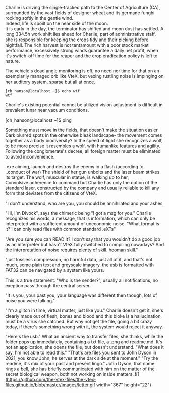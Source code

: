 Charlie is driving the single-tracked path to the Center of Agriculture (CA),
 surrounded by the vast fields of designer wheat and its germane funghi 
rocking softly in the gentle wind.<br>
Indeed, life is spoilt on the near side of the moon.<br>
It is early in the day, the terminator has shifted and moon dust has settled. A long 334.5h work shift lies ahead for Charlie; 
part of administrative staff, she is responsible for keeping the crops tidy and their picking before nightfall.
The rich harvest is not tantamount with a poor stock market performance, 
excessively strong winds guarantee a daily net profit, when it's switch-off time for the reaper and the crop eradication policy is left to nature. 

The vehicle's dead angle monitoring is off, no need nor time for that on an exemplarily managed orb like VteX, but vexing rustling noise is impinging on her auditory system, sparse but all at once. 

```
[ch_hanson@localhost ~]$ echo wtf
wtf
```
Charlie's existing potential cannot be utilized vision adjustment is difficult in prevalent lunar near vacuum conditions.

[ch_hanson@localhost ~]$ ping

Something must move in the fields, that doesn't make the situation easier
Dark blurred spots in the otherwise bleak landscape- 
the movement comes together as a body
biodiversity?
In the speed of light she recognizes a wolf, to be more precise it resembles a wolf, with humanlike features and agility.
Following the conglomerate's decree, all foreign matter must be eliminated to avoid inconvenience.

.exe aiming, launch and destroy the enemy in a flash (according to ..conduct of war)
The shield of her gun unbolts and the laser beam strikes its target.
The wolf, muscular in statue, is walking up to her,  
Convulsive adherence to command 
but Charlie has only the option of the standard laser, constructed by the company and usually reliable to kill any form that deviates from the citizens of VteX. 

"I don't understand, who are you, you should be annihilated and your ashes

"Hi, I'm Divock", says the chimeric being "I got a msg for you." 
Charlie recognizes his words, a message,
 that is information, which can only be interpreted with a sufficient amount of uneconomic noise. 
"What format is it? I can only read files with common standard .eXTs"

"Are you sure you can READ it? 
I don't say that you wouldn't do a good job as an interpreter but hasn't VteX fully switched to compiling nowadays? 
And the interpretation of noise requires plenty of skill. hooman skill."

"just lossless compression, no harmful data, just all of it, and that's not much, some plain text and greyscale imagery. 
the usb is formatted with FAT32 can be navigated by a system like yours. 

This is a true statement.
"Who is the sender?", usually all notifications, no exeption pass through the central server. 

"It is you, your past you, your language was different then though, lots of noise you were talking."

"I'm a glitch in time, virtual matter, just like you." 
Charlie doesn't get it, she's clearly made out of flesh, bones and blood and this bloke is a hallucination, must be a virus she catched. 
But why not get the file, going a bit crazy today,
if there's something wrong with it, the system would reject it anyway. 

 "Here's the usb." What an ancient way to transfer files, she thinks, while the folder pops up immediately, containing a txt file, a .png and readme.md. It's not an application, she opens the file, but doesn't understand. "What does it say, I'm not able to read this."
"That's are files you sent to John Dyson in 2021, you know John, he serves at the dark side at the moment." "Try the readme, it's mix of your past and present lingo." John Dyson, that name rings a bell, she has briefly communicated with him on the matter of the secret biological weapon, both not working on inside matters.
![](https://github.com/the-vtex-files/the-vtex-files.github.io/blob/master/images/letter.gif width="367" height="22")
